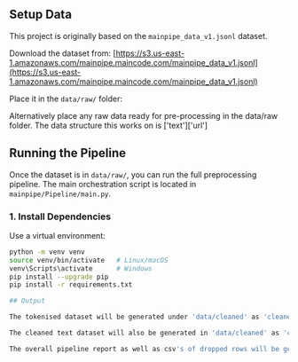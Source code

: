 ## Setup Data

This project is originally based on the `mainpipe_data_v1.jsonl` dataset.

Download the dataset from: 
   [https://s3.us-east-1.amazonaws.com/mainpipe.maincode.com/mainpipe_data_v1.jsonl](https://s3.us-east-1.amazonaws.com/mainpipe.maincode.com/mainpipe_data_v1.jsonl)

Place it in the `data/raw/` folder:

Alternatively place any raw data ready for pre-processing in the data/raw folder. The data structure this works on is ['text']['url']

## Running the Pipeline

Once the dataset is in `data/raw/`, you can run the full preprocessing pipeline. The main orchestration script is located in `mainpipe/Pipeline/main.py`.

### 1. Install Dependencies

Use a virtual environment:

```bash
python -m venv venv
source venv/bin/activate   # Linux/macOS
venv\Scripts\activate      # Windows
pip install --upgrade pip
pip install -r requirements.txt

## Output

The tokenised dataset will be generated under 'data/cleaned' as 'cleaned_csv_test_tokens.npy'

The cleaned text dataset will also be generated in 'data/cleaned' as 'cleaned_csv_test.JSONL'

The overall pipeline report as well as csv's of dropped rows will be generated in 'reports'